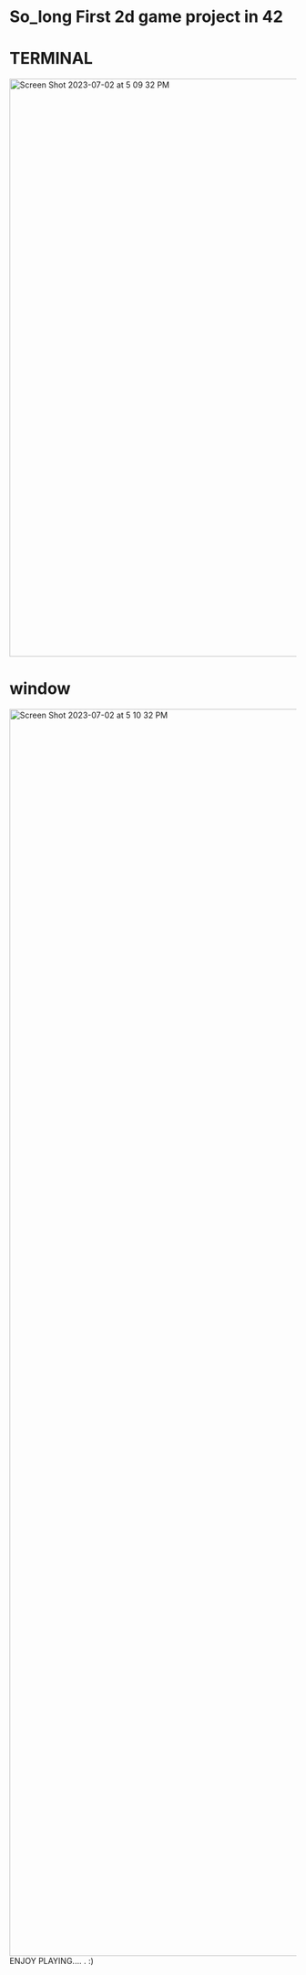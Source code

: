 <h1>So_long First 2d game project in 42</h1>


<h1>TERMINAL </h1>
<img width="1014" alt="Screen Shot 2023-07-02 at 5 09 32 PM" src="https://github.com/SalaHmT/so_long-1337-/assets/50223401/97fba12a-1ef0-40c4-a229-07ef40083858">
<h1> window </h1>
<img width="2188" alt="Screen Shot 2023-07-02 at 5 10 32 PM" src="https://github.com/SalaHmT/so_long-1337-/assets/50223401/2166ae93-93db-4e93-9465-9e93e21da0d2">
ENJOY PLAYING.... . :) 
